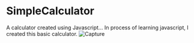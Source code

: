# SimpleCalculator
A calculator created using Javascript...
In process of learning javascript, I created this basic calculator.
![Capture](https://user-images.githubusercontent.com/76950378/126047079-8c1d31bc-429e-4805-94e1-fc233c7a1657.PNG)
